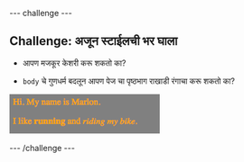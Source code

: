 \--- challenge \---

## Challenge: अजून स्टाईलची भर घाला

+ आपण मजकूर केशरी करू शकतो का?

+ `body` चे गुणधर्म बदलून आपण पेज चा पृष्ठभाग राखाडी रंगाचा करू शकतो का?

![screenshot](images/birthday-more-style.png)

\--- /challenge \---